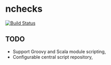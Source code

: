 nchecks
=======
[![Build Status](https://travis-ci.org/sysmo-nms/nchecks.svg?branch=master)](https://travis-ci.org/sysmo-nms/nchecks)

TODO
----
- Support Groovy and Scala module scripting,
- Configurable central script repository,
